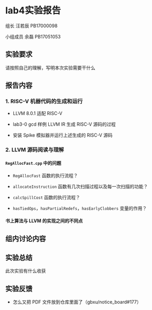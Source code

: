 # lab4实验报告
组长 汪若辰 PB17000098

小组成员 余磊 PB17051053

## 实验要求

请按照自己的理解，写明本次实验需要干什么

## 报告内容 
### 1. RISC-V 机器代码的生成和运行
- LLVM 8.0.1 适配 RISC-V

- lab3-0 gcd 样例 LLVM IR 生成 RISC-V 源码的过程

- 安装 Spike 模拟器并运行上述生成的 RISC-V 源码


### 2. LLVM 源码阅读与理解
#### `RegAllocFast.cpp` 中的问题
- `RegAllocFast` 函数的执行流程？

- `allocateInstruction` 函数有几次扫描过程以及每一次扫描的功能？

- `calcSpillCost` 函数的执行流程？

- `hasTiedOps`，`hasPartialRedefs`，`hasEarlyClobbers` 变量的作用？

#### 书上算法与 LLVM 的实现之间的不同点


## 组内讨论内容

## 实验总结

此次实验有什么收获

## 实验反馈
- 怎么又把 PDF 文件放到仓库里面了（gbxu/notice_board#177）
